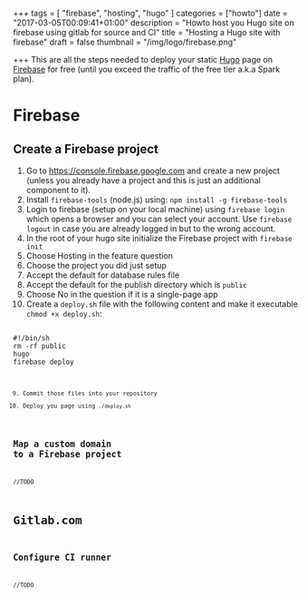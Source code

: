 +++
tags = [
	"firebase",
	"hosting",
	"hugo"
]
categories = ["howto"]
date = "2017-03-05T00:09:41+01:00"
description = "Howto host you Hugo site on firebase using gitlab for source and CI"
title = "Hosting a Hugo site with firebase"
draft = false
thumbnail = "/img/logo/firebase.png"

+++
This are all the steps needed to deploy your static [Hugo](/tags/hugo) page on [Firebase](/tags/firebase) for free (until you exceed the traffic of the free tier a.k.a Spark plan).
<!--more-->

# Firebase

## Create a Firebase project
1. Go to https://console.firebase.google.com and create a new project (unless you already have a project and this is just an additional component to it). 
2. Install `firebase-tools` (node.js) using: `npm install -g firebase-tools`
3. Login to firebase (setup on your local machine) using `firebase login` which opens a browser and you can select your account. Use `firebase logout` in case you are already logged in but to the wrong account.
3. In the root of your hugo site initialize the Firebase project with `firebase init`
4. Choose Hosting in the feature question
5. Choose the project you did just setup
6. Accept the default for database rules file
7. Accept the default for the publish directory which is `public`
8. Choose No in the question if it is a single-page app
10. Create a `deploy.sh` file with the following content and make it executable `chmod +x deploy.sh`:

<code>
#!/bin/sh
rm -rf public
hugo
firebase deploy
<code>

9. Commit those files into your repository
10. Deploy you page using `./deploy.sh`


## Map a custom domain to a Firebase project
//TODO

# Gitlab.com

## Configure CI runner
//TODO
